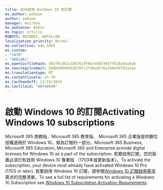 ```yaml
---
title: 如何啟用 Windows 10 的訂閱
ms.author: pebaum
author: pebaum
manager: mnirkhe
ms.audience: Admin
ms.topic: article
ROBOTS: NOINDEX, NOFOLLOW
localization_priority: Normal
ms.collection: Adm_O365
ms.custom:
- "3470"
- "9001461"
ms.openlocfilehash: d03f9cd62a1867619f0b7ed8f449ff638164a836
ms.sourcegitcommit: bd80dd0469556397c3f48a9276afe8e9d793a2ae
ms.translationtype: MT
ms.contentlocale: zh-TW
ms.lasthandoff: 12/19/2019
ms.locfileid: "40744549"
---
```

# <a name="activating-windows-10-subscriptions"></a><span data-ttu-id="098fe-102">啟動 Windows 10 的訂閱</span><span class="sxs-lookup"><span data-stu-id="098fe-102">Activating Windows 10 subscriptions</span></span>

<span data-ttu-id="098fe-103">Microsoft 365 商務版，Microsoft 365 教育版、 Microsoft 365 企業版提供數位授權適用於 Windows 10，做為訂閱的一部分。</span><span class="sxs-lookup"><span data-stu-id="098fe-103">Microsoft 365 Business, Microsoft 365 Education, Microsoft 365 and Enterprise provide digital licenses for Windows 10 as a part of the subscription.</span></span> <span data-ttu-id="098fe-104">若要啟用訂閱，您的裝置必須已有啟用 Windows 10 專業版 （1703年或更新版本）。</span><span class="sxs-lookup"><span data-stu-id="098fe-104">To activate the subscription, your device must already have activated Windows 10 Pro (1703 or later).</span></span> <span data-ttu-id="098fe-105">若要啟用 Windows 10 訂閱，請參閱[Windows 10 訂閱啟用需求](https://docs.microsoft.com/windows/deployment/windows-10-subscription-activation#requirements)需求的完整清單。</span><span class="sxs-lookup"><span data-stu-id="098fe-105">To see a full list of requirements for activating a Windows 10 Subscription see [Windows 10 Subscription Activation Requirements](https://docs.microsoft.com/windows/deployment/windows-10-subscription-activation#requirements).</span></span>
